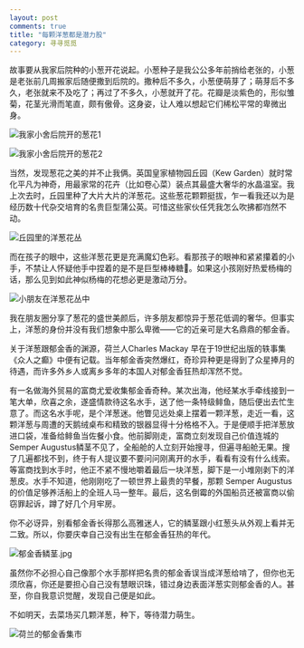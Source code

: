 ```yaml
---
layout: post
comments: true
title: "每颗洋葱都是潜力股"
category: 寻寻觅觅
---
```


故事要从我家后院种的小葱开花说起。小葱种子是我公公多年前捎给老张的，小葱是老张前几周搬家后随便撒到后院的。撒种后不多久，小葱便萌芽了；萌芽后不多久，老张就来不及吃了；再过了不多久，小葱就开了花。花瓣是淡紫色的，形似雏菊，花茎光滑而笔直，颇有傲骨。这身姿，让人难以想起它们稀松平常的卑微出身。

![我家小舍后院开的葱花1](http://upload-images.jianshu.io/upload_images/19585-0c80d290e9faed15.JPG?imageMogr2/auto-orient/strip%7CimageView2/2/w/1240)

![我家小舍后院开的葱花2](http://upload-images.jianshu.io/upload_images/19585-ca84a777e8e5f497.JPG?imageMogr2/auto-orient/strip%7CimageView2/2/w/1240)

当然，发现葱花之美的并不止我俩。英国皇家植物园丘园（Kew Garden）就时常化平凡为神奇，用最家常的花卉（比如卷心菜）装点其最盛大奢华的水晶温室。我上次去时，丘园里种了大片大片的洋葱花。这些葱花颗颗挺拔，乍一看我还以为是经历数十代杂交培育的名贵巨型蒲公英。可惜这些家伙任凭我怎么吹拂都岿然不动。

![丘园里的洋葱花丛](http://upload-images.jianshu.io/upload_images/19585-015733c1fb555d75.JPG?imageMogr2/auto-orient/strip%7CimageView2/2/w/1240)

而在孩子的眼中，这些洋葱花更是充满魔幻色彩。看那孩子的眼神和紧紧攥着的小手，不禁让人怀疑他手中捏着的是不是巨型棒棒糖🍭。如果这小孩刚好热爱杨梅的话，那么见到如此神似杨梅的花想必更是激动万分。

![小朋友在洋葱花丛中](http://upload-images.jianshu.io/upload_images/19585-82f12e87391699ad.JPG?imageMogr2/auto-orient/strip%7CimageView2/2/w/1240)

我在朋友圈分享了葱花的盛世美颜后，许多朋友都惊异于葱花低调的奢华。但事实上，洋葱的身份并没有我们想象中那么卑微——它的近亲可是大名鼎鼎的郁金香。

关于洋葱跟郁金香的渊源，荷兰人Charles Mackay 早在于19世纪出版的轶事集《众人之癫》中便有记载。当年郁金香突然爆红，奇珍异种更是得到了众星捧月的待遇，而许多外乡人或离乡多年的本国人对郁金香狂热却浑然不觉。

有一名做海外贸易的富商尤爱收集郁金香奇种。某次出海，他经某水手牵线接到一笔大单，欣喜之余，遂盛情款待这名水手，送了他一条特级鲱鱼，随后便出去忙生意了。而这名水手呢，是个洋葱迷。他瞥见远处桌上摆着一颗洋葱，走近一看，这颗洋葱与周遭的天鹅绒桌布和精致的银器显得十分格格不入。于是便顺手把洋葱放进口袋，准备给鲱鱼当佐餐小食。他前脚刚走，富商立刻发现自己价值连城的 Semper Augustus鳞茎不见了，全船舱的人立刻开始搜寻，但遍寻船舱无果。搜了几遍都找不到，终于有人提议要不要问问刚离开的水手，看看有没有什么线索。等富商找到水手时，他正不紧不慢地嚼着最后一块洋葱，脚下是一小堆刚剥下的洋葱皮。水手不知道，他刚刚吃了一顿世界上最贵的早餐，那颗 Semper Augustus 的价值足够养活船上的全班人马一整年。最后，这名倒霉的外国船员还被富商以偷窃罪起诉，蹲了好几个月牢房。

你不必讶异，别看郁金香长得那么高雅迷人，它的鳞茎跟小红葱头从外观上看并无二致。所以，你要庆幸自己没有出生在郁金香狂热的年代。

![郁金香鳞茎.jpg](http://upload-images.jianshu.io/upload_images/19585-50c7fd30211ff1bf.jpg?imageMogr2/auto-orient/strip%7CimageView2/2/w/1240)

虽然你不必担心自己像那个水手那样把名贵的郁金香误当成洋葱给啃了，但你也无须欣喜，你还是要担心自己没有慧眼识珠，错过身边表面洋葱实则郁金香的人。甚至，你自我意识觉醒，发现自己便是如此。

不如明天，去菜场买几颗洋葱，种下，等待潜力萌生。

![荷兰的郁金香集市](http://upload-images.jianshu.io/upload_images/19585-34867e42c6acdde5.jpg?imageMogr2/auto-orient/strip%7CimageView2/2/w/1240)

